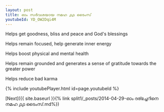 ```yaml
---
layout: post
title: ഓം സർവശയായ നമഹ ൧൧ ടൈംസ്
youtubeId: YD_OW2Dqi4M
---
```

 
 
Helps get goodness, bliss and peace and God's blessings
 
Helps remain focused, help generate inner energy 
 
Helps boost physical and mental health 
 
Helps remain grounded and generates a sense of gratitude towards the greater power 
 
Helps reduce bad karma
 
 
 
 


{% include youtubePlayer.html id=page.youtubeId %}
 
[Next]({{ site.baseurl }}{% link  split1/_posts/2014-04-29-ഓം ദര്ഭച്ചറിനെ നമഹ ൧൧ ടൈംസ്.md%})
 
